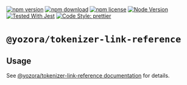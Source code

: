 [![npm version](https://img.shields.io/npm/v/@yozora/tokenizer-link-reference.svg)](https://www.npmjs.com/package/@yozora/tokenizer-link-reference)
[![npm download](https://img.shields.io/npm/dm/@yozora/tokenizer-link-reference.svg)](https://www.npmjs.com/package/@yozora/tokenizer-link-reference)
[![npm license](https://img.shields.io/npm/l/@yozora/tokenizer-link-reference.svg)](https://www.npmjs.com/package/@yozora/tokenizer-link-reference)
[![Node Version](https://img.shields.io/node/v/@yozora/tokenizer-link-reference)](https://github.com/nodejs/node)
[![Tested With Jest](https://img.shields.io/badge/tested_with-jest-9c465e.svg)](https://github.com/facebook/jest)
[![Code Style: prettier](https://img.shields.io/badge/code_style-prettier-ff69b4.svg?style=flat-square)](https://github.com/prettier/prettier)


# `@yozora/tokenizer-link-reference`


## Usage

  See [@yozora/tokenizer-link-reference documentation](https://yozora.guanghechen.com/docs/package/tokenizer-link-reference) for details.
